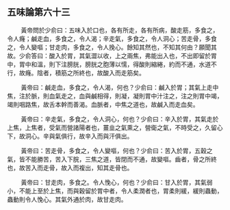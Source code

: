 ## 五味論第六十三

<p>&emsp;&emsp;
黃帝問於少俞曰：五味入於口也，各有所走，各有所病，酸走筋，多食之，令人癃；鹹走血，多食之，令人渴；辛走氣，多食之，令人洞心；苦走骨，多食之，令人變嘔；甘走肉，多食之，令人挽心。餘知其然也，不知其何由？願聞其故。少俞答曰：酸入於胃，其氣澀以收，上之兩焦，弗能出入也，不出即留於胃中，胃中和溫，則下注膀胱，膀胱之胞薄以懦，得酸則縮綣，約而不通，水道不行，故癃。陰者，積筋之所終也，故酸入而走筋矣。
</p>
<p>&emsp;&emsp;
黃帝曰：鹹走血，多食之，令人渴，何也？少俞曰：鹹入於胃；其氣上走中焦，注於脈，則血氣走之，血與鹹相得，則凝，凝則胃中汁注之，注之則胃中竭，竭則咽路焦，故舌本幹而善渴。血脈者，中焦之道也，故鹹入而走血矣。
</p>
<p>&emsp;&emsp;
黃帝曰：辛走氣，多食之，令人洞心，何也？少俞曰：辛入於胃，其氣走於上焦，上焦者，受氣而營諸陽者也，薑韭之氣熏之，營衛之氣，不時受之，久留心下，故洞心。辛與氣俱行，故辛入而與汗俱出。
</p>
<p>&emsp;&emsp;
黃帝曰：苦走骨，多食之，令人變嘔，何也？少俞曰：苦入於胃，五穀之氣，皆不能勝苦，苦入下脘，三焦之道，皆閉而不通，故變嘔。齒者，骨之所終也，故苦入而走骨，故入而複出，知其走骨也。
</p>
<p>&emsp;&emsp;
黃帝曰：甘走肉，多食之。令人悗心，何也？少俞曰：甘入於胃，其氣弱小，不能上至於上焦，而與穀留於胃中者，令人柔潤者也，胃柔則緩，緩則蟲動，蟲動則令人悗心。其氣外通於肉，故甘走肉。
</p>